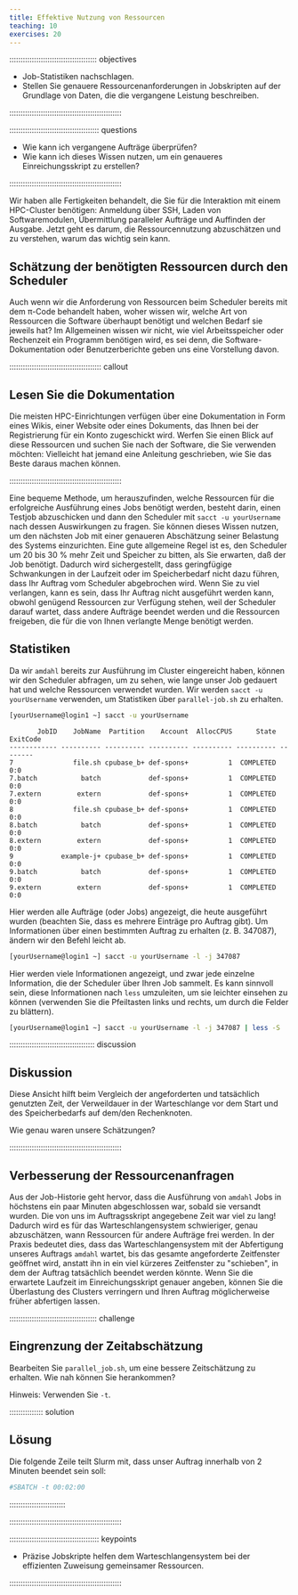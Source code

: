 ```yaml
---
title: Effektive Nutzung von Ressourcen
teaching: 10
exercises: 20
---
```





::::::::::::::::::::::::::::::::::::::: objectives

- Job-Statistiken nachschlagen.
- Stellen Sie genauere Ressourcenanforderungen in Jobskripten auf der Grundlage von Daten, die die vergangene Leistung beschreiben.

::::::::::::::::::::::::::::::::::::::::::::::::::

:::::::::::::::::::::::::::::::::::::::: questions

- Wie kann ich vergangene Aufträge überprüfen?
- Wie kann ich dieses Wissen nutzen, um ein genaueres Einreichungsskript zu erstellen?

::::::::::::::::::::::::::::::::::::::::::::::::::

Wir haben alle Fertigkeiten behandelt, die Sie für die Interaktion mit einem HPC-Cluster benötigen: Anmeldung über SSH, Laden von Softwaremodulen, Übermittlung paralleler Aufträge und Auffinden der Ausgabe. Jetzt geht es darum, die Ressourcennutzung abzuschätzen und zu verstehen, warum das wichtig sein kann.

## Schätzung der benötigten Ressourcen durch den Scheduler

Auch wenn wir die Anforderung von Ressourcen beim Scheduler bereits mit dem π-Code behandelt haben, woher wissen wir, welche Art von Ressourcen die Software überhaupt benötigt und welchen Bedarf sie jeweils hat? Im Allgemeinen wissen wir nicht, wie viel Arbeitsspeicher oder Rechenzeit ein Programm benötigen wird, es sei denn, die Software-Dokumentation oder Benutzerberichte geben uns eine Vorstellung davon.

::::::::::::::::::::::::::::::::::::::::: callout

## Lesen Sie die Dokumentation

Die meisten HPC-Einrichtungen verfügen über eine Dokumentation in Form eines Wikis, einer Website oder eines Dokuments, das Ihnen bei der Registrierung für ein Konto zugeschickt wird. Werfen Sie einen Blick auf diese Ressourcen und suchen Sie nach der Software, die Sie verwenden möchten: Vielleicht hat jemand eine Anleitung geschrieben, wie Sie das Beste daraus machen können.

::::::::::::::::::::::::::::::::::::::::::::::::::

Eine bequeme Methode, um herauszufinden, welche Ressourcen für die erfolgreiche Ausführung eines Jobs benötigt werden, besteht darin, einen Testjob abzuschicken und dann den Scheduler mit `sacct -u yourUsername` nach dessen Auswirkungen zu fragen. Sie können dieses Wissen nutzen, um den nächsten Job mit einer genaueren Abschätzung seiner Belastung des Systems einzurichten. Eine gute allgemeine Regel ist es, den Scheduler um 20 bis 30 % mehr Zeit und Speicher zu bitten, als Sie erwarten, daß der Job benötigt. Dadurch wird sichergestellt, dass geringfügige Schwankungen in der Laufzeit oder im Speicherbedarf nicht dazu führen, dass Ihr Auftrag vom Scheduler abgebrochen wird. Wenn Sie zu viel verlangen, kann es sein, dass Ihr Auftrag nicht ausgeführt werden kann, obwohl genügend Ressourcen zur Verfügung stehen, weil der Scheduler darauf wartet, dass andere Aufträge beendet werden und die Ressourcen freigeben, die für die von Ihnen verlangte Menge benötigt werden.

## Statistiken

Da wir `amdahl` bereits zur Ausführung im Cluster eingereicht haben, können wir den Scheduler abfragen, um zu sehen, wie lange unser Job gedauert hat und welche Ressourcen verwendet wurden. Wir werden `sacct -u yourUsername` verwenden, um Statistiken über `parallel-job.sh` zu erhalten.

```bash
[yourUsername@login1 ~] sacct -u yourUsername
```

```output
       JobID    JobName  Partition    Account  AllocCPUS      State ExitCode
------------ ---------- ---------- ---------- ---------- ---------- --------
7               file.sh cpubase_b+ def-spons+          1  COMPLETED      0:0
7.batch           batch            def-spons+          1  COMPLETED      0:0
7.extern         extern            def-spons+          1  COMPLETED      0:0
8               file.sh cpubase_b+ def-spons+          1  COMPLETED      0:0
8.batch           batch            def-spons+          1  COMPLETED      0:0
8.extern         extern            def-spons+          1  COMPLETED      0:0
9            example-j+ cpubase_b+ def-spons+          1  COMPLETED      0:0
9.batch           batch            def-spons+          1  COMPLETED      0:0
9.extern         extern            def-spons+          1  COMPLETED      0:0
```

Hier werden alle Aufträge (oder Jobs) angezeigt, die heute ausgeführt wurden (beachten Sie, dass es mehrere Einträge pro Auftrag gibt). Um Informationen über einen bestimmten Auftrag zu erhalten (z. B. 347087), ändern wir den Befehl leicht ab.

```bash
[yourUsername@login1 ~] sacct -u yourUsername -l -j 347087
```

Hier werden viele Informationen angezeigt, und zwar jede einzelne Information, die der Scheduler über Ihren Job sammelt. Es kann sinnvoll sein, diese Informationen nach `less` umzuleiten, um sie leichter einsehen zu können (verwenden Sie die Pfeiltasten links und rechts, um durch die Felder zu blättern).

```bash
[yourUsername@login1 ~] sacct -u yourUsername -l -j 347087 | less -S
```

:::::::::::::::::::::::::::::::::::::: discussion

## Diskussion

Diese Ansicht hilft beim Vergleich der angeforderten und tatsächlich genutzten Zeit, der Verweildauer in der Warteschlange vor dem Start und des Speicherbedarfs auf dem/den Rechenknoten.

Wie genau waren unsere Schätzungen?


::::::::::::::::::::::::::::::::::::::::::::::::::

## Verbesserung der Ressourcenanfragen

Aus der Job-Historie geht hervor, dass die Ausführung von `amdahl` Jobs in höchstens ein paar Minuten abgeschlossen war, sobald sie versandt wurden. Die von uns im Auftragsskript angegebene Zeit war viel zu lang! Dadurch wird es für das Warteschlangensystem schwieriger, genau abzuschätzen, wann Ressourcen für andere Aufträge frei werden. In der Praxis bedeutet dies, dass das Warteschlangensystem mit der Abfertigung unseres Auftrags `amdahl` wartet, bis das gesamte angeforderte Zeitfenster geöffnet wird, anstatt ihn in ein viel kürzeres Zeitfenster zu "schieben", in dem der Auftrag tatsächlich beendet werden könnte. Wenn Sie die erwartete Laufzeit im Einreichungsskript genauer angeben, können Sie die Überlastung des Clusters verringern und Ihren Auftrag möglicherweise früher abfertigen lassen.

::::::::::::::::::::::::::::::::::::::: challenge

## Eingrenzung der Zeitabschätzung

Bearbeiten Sie `parallel_job.sh`, um eine bessere Zeitschätzung zu erhalten. Wie nah können Sie herankommen?

Hinweis: Verwenden Sie `-t`.

::::::::::::::: solution

## Lösung

Die folgende Zeile teilt Slurm mit, dass unser Auftrag innerhalb von 2 Minuten beendet sein soll:

```bash
#SBATCH -t 00:02:00
```

:::::::::::::::::::::::::

::::::::::::::::::::::::::::::::::::::::::::::::::


:::::::::::::::::::::::::::::::::::::::: keypoints

- Präzise Jobskripte helfen dem Warteschlangensystem bei der effizienten Zuweisung gemeinsamer Ressourcen.

::::::::::::::::::::::::::::::::::::::::::::::::::


